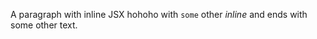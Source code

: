 A paragraph with inline JSX <Foo a='1' b="2" c>hohoho with `some` other *inline*</Foo> and ends with
some other text.